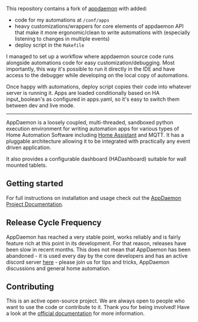 This repository contains a fork of [appdaemon](https://github.com/AppDaemon/appdaemon) with added:

- code for my automations at `/conf/apps`
- heavy customizations/wrappers for core elements of appdaemon API that make it more ergonomic/clean to write automations with (especially listening to changes in multiple events)
- deploy script in the `Makefile`

I managed to set up a workflow where appdaemon source code runs alongside automations code for easy customization/debugging. Most importantly, this way it's possible to run it directly in the IDE and have access to the debugger while developing on the local copy of automations.

Once happy with automations, deploy script copies their code into whatever server is running it. Apps are loaded conditionally based on HA input_boolean's as configured in apps.yaml, so it's easy to switch them between dev and live mode.

---

AppDaemon is a loosely coupled, multi-threaded, sandboxed python
execution environment for writing automation apps for various types of Home Automation Software including [Home
Assistant](https://home-assistant.io/) and MQTT. It has a pluggable architecture allowing it to be integrated with
practically any event driven application.

It also provides a configurable dashboard (HADashboard)
suitable for wall mounted tablets.

## Getting started

For full instructions on installation and usage check out the [AppDaemon Project Documentation](http://appdaemon.readthedocs.io).

## Release Cycle Frequency

AppDaemon has reached a very stable point, works reliably and is fairly feature rich at this point
in its development. For that reason, releases have been slow in recent months. This does not mean that AppDaemon has been abandoned -
 it is used every day by the core developers and has an active discord server [here](https://discord.gg/qN7c7JcFjk) - please join us for tips
and tricks, AppDaemon discussions and general home automation.

## Contributing

This is an active open-source project. We are always open to people who want to use the code or contribute to it. Thank you for being involved!
Have a look at the [official documentation](https://appdaemon.readthedocs.io/en/latest/DEV.html) for more information.
